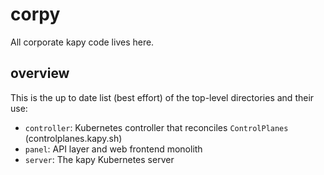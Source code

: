 # corpy

All corporate kapy code lives here.


## overview

This is the up to date list (best effort) of the top-level directories
and their use:

- `controller`: Kubernetes controller that reconciles `ControlPlanes` (controlplanes.kapy.sh)
- `panel`: API layer and web frontend monolith
- `server`: The kapy Kubernetes server
